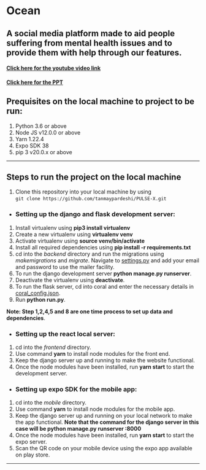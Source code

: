 # Ocean

## A social media platform made to aid people suffering from mental health issues and to provide them with help through our features.

#### [Click here for the youtube video link](https://youtu.be/keqzEagBX9w) 

#### [Click here for the PPT](Round%202%20Submission.pdf)

## Prequisites on the local machine to project to be run:

1. Python 3.6 or above 
2. Node JS v12.0.0 or above 
3. Yarn 1.22.4
4. Expo SDK 38
5. pip 3 v20.0.x or above
 
<hr>

## Steps to run the project on the local machine

1. Clone this repository into your local machine by using<br> 
    `git clone https://github.com/tanmaypardeshi/PULSE-X.git`

* ### Setting up the django and flask development server:

1. Install virtualenv using **pip3 install virtualenv**
2. Create a new virtualenv using **virtualenv venv**
3. Activate virtualenv using **source venv/bin/activate**
4. Install all required dependencies using **pip install -r requirements.txt**
5. cd into the <i>backend</i> directory and run the migrations using <i>makemigrations</i> and <i>migrate</i>. Navigate to [settings.py](backend/backend/settings.py) and add your email and password to use the mailer facility.
6. To run the django development server **python manage.py runserver**.
7. Deactivate the virtualenv using **deactivate**.
8. To run the flask server, cd into coral and enter the necessary details in [coral_config.json](coral/apis/coral_config.json). 
9. Run **python run.py**.

**Note: Step 1,2,4,5 and 8 are one time process to set up data and dependencies**.

* ### Setting up the react local server:

1. cd into the <i>frontend</i> directory.
2. Use command **yarn** to install node modules for the front end.
3. Keep the django server up and running to make the website functional.
4. Once the node modules have been installed, run **yarn start** to start the development server.

* ### Setting up expo SDK for the mobile app:

1. cd into the <i>mobile</i> directory.
2. Use command **yarn** to install node modules for the mobile app.
3. Keep the django server up and running on your local network to make the app functional.
    **Note that the command for the django server in this case will be python manage.py runserver <ip-address>:8000**
4. Once the node modules have been installed, run **yarn start** to start the expo server.
5. Scan the QR code on your mobile device using the expo app available on play store.

<hr>




